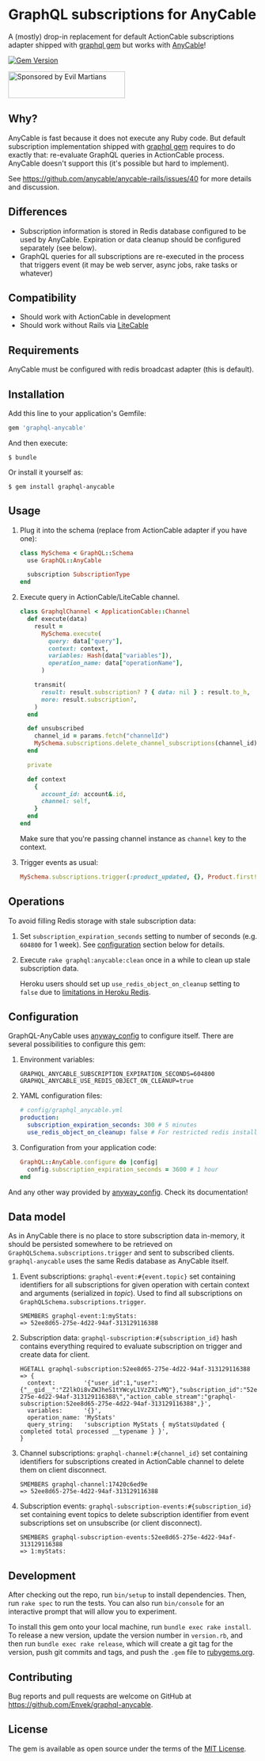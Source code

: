 # GraphQL subscriptions for AnyCable

A (mostly) drop-in replacement for default ActionCable subscriptions adapter shipped with [graphql gem] but works with [AnyCable]!

[![Gem Version](https://badge.fury.io/rb/graphql-anycable.svg)](https://badge.fury.io/rb/graphql-anycable)

<a href="https://evilmartians.com/?utm_source=graphql-anycable&utm_campaign=project_page">
<img src="https://evilmartians.com/badges/sponsored-by-evil-martians.svg" alt="Sponsored by Evil Martians" width="236" height="54">
</a>

## Why?

AnyCable is fast because it does not execute any Ruby code. But default subscription implementation shipped with [graphql gem] requires to do exactly that: re-evaluate GraphQL queries in ActionCable process. AnyCable doesn't support this (it's possible but hard to implement).

See https://github.com/anycable/anycable-rails/issues/40 for more details and discussion.

## Differences

 - Subscription information is stored in Redis database configured to be used by AnyCable. Expiration or data cleanup should be configured separately (see below).
 - GraphQL queries for all subscriptions are re-executed in the process that triggers event (it may be web server, async jobs, rake tasks or whatever)

## Compatibility

 - Should work with ActionCable in development
 - Should work without Rails via [LiteCable] 

## Requirements

AnyCable must be configured with redis broadcast adapter (this is default).

## Installation

Add this line to your application's Gemfile:

```ruby
gem 'graphql-anycable'
```

And then execute:

    $ bundle

Or install it yourself as:

    $ gem install graphql-anycable

## Usage

 1. Plug it into the schema (replace from ActionCable adapter if you have one):
 
    ```ruby
    class MySchema < GraphQL::Schema
      use GraphQL::AnyCable
    
      subscription SubscriptionType
    end
    ```
 
 2. Execute query in ActionCable/LiteCable channel.
 
    ```ruby
    class GraphqlChannel < ApplicationCable::Channel
      def execute(data)
        result = 
          MySchema.execute(
            query: data["query"],
            context: context,
            variables: Hash(data["variables"]),
            operation_name: data["operationName"],
          )

        transmit(
          result: result.subscription? ? { data: nil } : result.to_h,
          more: result.subscription?,
        )
      end
    
      def unsubscribed
        channel_id = params.fetch("channelId")
        MySchema.subscriptions.delete_channel_subscriptions(channel_id)
      end
    
      private

      def context
        {
          account_id: account&.id,
          channel: self,
        }
      end
    end
    ```
 
    Make sure that you're passing channel instance as `channel` key to the context. 
 
 3. Trigger events as usual:
 
    ```ruby
    MySchema.subscriptions.trigger(:product_updated, {}, Product.first!, scope: account.id)
    ```

## Operations

To avoid filling Redis storage with stale subscription data:

 1. Set `subscription_expiration_seconds` setting to number of seconds (e.g. `604800` for 1 week). See [configuration](#Configuration) section below for details.

 2. Execute `rake graphql:anycable:clean` once in a while to clean up stale subscription data.

    Heroku users should set up `use_redis_object_on_cleanup` setting to `false` due to [limitations in Heroku Redis](https://devcenter.heroku.com/articles/heroku-redis#connection-permissions).

## Configuration

GraphQL-AnyCable uses [anyway_config] to configure itself. There are several possibilities to configure this gem:

 1. Environment variables:

    ```.env
    GRAPHQL_ANYCABLE_SUBSCRIPTION_EXPIRATION_SECONDS=604800
    GRAPHQL_ANYCABLE_USE_REDIS_OBJECT_ON_CLEANUP=true
    ```

 2. YAML configuration files:

    ```yaml
    # config/graphql_anycable.yml
    production:
      subscription_expiration_seconds: 300 # 5 minutes
      use_redis_object_on_cleanup: false # For restricted redis installations
    ```

 3. Configuration from your application code:

    ```ruby
    GraphQL::AnyCable.configure do |config|
      config.subscription_expiration_seconds = 3600 # 1 hour
    end
    ```

And any other way provided by [anyway_config]. Check its documentation!

## Data model

As in AnyCable there is no place to store subscription data in-memory, it should be persisted somewhere to be retrieved on `GraphQLSchema.subscriptions.trigger` and sent to subscribed clients. `graphql-anycable` uses the same Redis database as AnyCable itself.

 1. Event subscriptions: `graphql-event:#{event.topic}` set containing identifiers for all subscriptions for given operation with certain context and arguments (serialized in _topic_). Used to find all subscriptions on `GraphQLSchema.subscriptions.trigger`.

    ```
    SMEMBERS graphql-event:1:myStats:
    => 52ee8d65-275e-4d22-94af-313129116388
    ```

 2. Subscription data: `graphql-subscription:#{subscription_id}` hash contains everything required to evaluate subscription on trigger and create data for client.

    ```
    HGETALL graphql-subscription:52ee8d65-275e-4d22-94af-313129116388
    => {
      context:        '{"user_id":1,"user":{"__gid__":"Z2lkOi8vZWJheS1tYWcyL1VzZXIvMQ"},"subscription_id":"52ee8d65-275e-4d22-94af-313129116388\","action_cable_stream":"graphql-subscription:52ee8d65-275e-4d22-94af-313129116388",}',
      variables:      '{}',
      operation_name: 'MyStats'
      query_string:   'subscription MyStats { myStatsUpdated { completed total processed __typename } }',
    }
    ```

 3. Channel subscriptions: `graphql-channel:#{channel_id}` set containing identifiers for subscriptions created in ActionCable channel to delete them on client disconnect.

    ```
    SMEMBERS graphql-channel:17420c6ed9e
    => 52ee8d65-275e-4d22-94af-313129116388
    ```

 4. Subscription events: `graphql-subscription-events:#{subscription_id}` set containing event topics to delete subscription identifier from event subscriptions set on unsubscribe (or client disconnect).

    ```
    SMEMBERS graphql-subscription-events:52ee8d65-275e-4d22-94af-313129116388
    => 1:myStats:
    ```

## Development

After checking out the repo, run `bin/setup` to install dependencies. Then, run `rake spec` to run the tests. You can also run `bin/console` for an interactive prompt that will allow you to experiment.

To install this gem onto your local machine, run `bundle exec rake install`. To release a new version, update the version number in `version.rb`, and then run `bundle exec rake release`, which will create a git tag for the version, push git commits and tags, and push the `.gem` file to [rubygems.org](https://rubygems.org).

## Contributing

Bug reports and pull requests are welcome on GitHub at https://github.com/Envek/graphql-anycable.

## License

The gem is available as open source under the terms of the [MIT License](https://opensource.org/licenses/MIT).

[graphql gem]: https://github.com/rmosolgo/graphql-ruby "Ruby implementation of GraphQL"
[AnyCable]: https://github.com/anycable/anycable "Polyglot replacement for Ruby WebSocket servers with Action Cable protocol"
[LiteCable]: https://github.com/palkan/litecable "Lightweight Action Cable implementation (Rails-free)"
[anyway_config]: https://github.com/palkan/anyway_config "Ruby libraries and applications configuration on steroids!"
